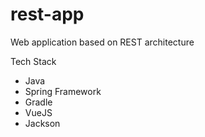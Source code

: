 # rest-app
Web application based on REST architecture

Tech Stack
* Java
* Spring Framework
* Gradle
* VueJS
* Jackson
